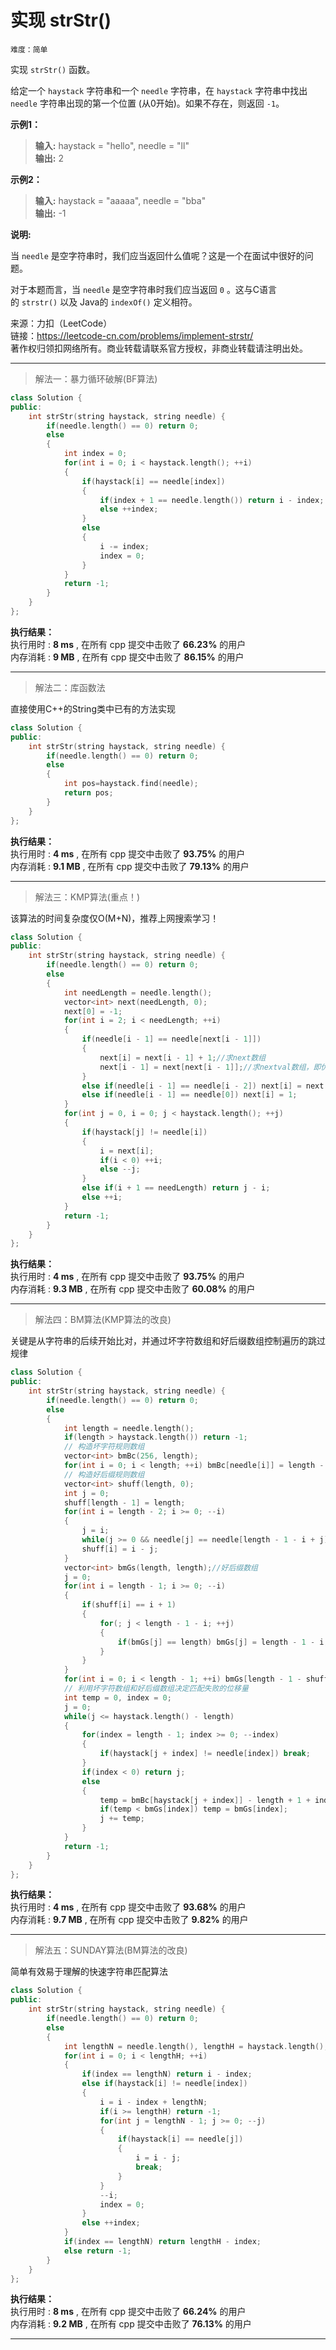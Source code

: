 # 实现 strStr() #  
`难度：简单` 
 
实现 `strStr()` 函数。

给定一个 `haystack` 字符串和一个 `needle` 字符串，在 `haystack` 字符串中找出 `needle` 字符串出现的第一个位置 (从0开始)。如果不存在，则返回 `-1`。

**示例1：**   
>**输入:** haystack = "hello", needle = "ll"  
>**输出:** 2  

**示例2：**   
>**输入:** haystack = "aaaaa", needle = "bba"  
>**输出:** -1  

**说明:**  

当 `needle` 是空字符串时，我们应当返回什么值呢？这是一个在面试中很好的问题。

对于本题而言，当 `needle` 是空字符串时我们应当返回 `0` 。这与C语言的 `strstr()` 以及 Java的 `indexOf()` 定义相符。

来源：力扣（LeetCode）  
链接：https://leetcode-cn.com/problems/implement-strstr/  
著作权归领扣网络所有。商业转载请联系官方授权，非商业转载请注明出处。  

---  
>解法一：暴力循环破解(BF算法)  

```C++
class Solution {
public:
    int strStr(string haystack, string needle) {
        if(needle.length() == 0) return 0;
        else
        {
            int index = 0;
            for(int i = 0; i < haystack.length(); ++i)
            {
                if(haystack[i] == needle[index])
                {
                    if(index + 1 == needle.length()) return i - index;
                    else ++index;
                }
                else
                {
                    i -= index;
                    index = 0;
                }
            }
            return -1;
        }
    }
};
```  

**执行结果：**  
执行用时 : **8 ms** , 在所有 cpp 提交中击败了 **66.23%** 的用户  
内存消耗 : **9 MB** , 在所有 cpp 提交中击败了 **86.15%** 的用户  

---  
>解法二：库函数法  

直接使用C++的String类中已有的方法实现
```C++
class Solution {
public:
    int strStr(string haystack, string needle) {
        if(needle.length() == 0) return 0;
        else
        {
            int pos=haystack.find(needle);
            return pos;
        }
    }
};
```  

**执行结果：**  
执行用时 : **4 ms** , 在所有 cpp 提交中击败了 **93.75%** 的用户  
内存消耗 : **9.1 MB** , 在所有 cpp 提交中击败了 **79.13%** 的用户  

---  
>解法三：KMP算法(重点！)  

该算法的时间复杂度仅O(M+N)，推荐上网搜索学习！  
```C++
class Solution {
public:
    int strStr(string haystack, string needle) {
        if(needle.length() == 0) return 0;
        else
        {
            int needLength = needle.length();
            vector<int> next(needLength, 0);
            next[0] = -1;
            for(int i = 2; i < needLength; ++i)
            {
                if(needle[i - 1] == needle[next[i - 1]])
                {
                    next[i] = next[i - 1] + 1;//求next数组
                    next[i - 1] = next[next[i - 1]];//求nextval数组，即优化后的next数组
                }
                else if(needle[i - 1] == needle[i - 2]) next[i] = next[i - 1];
                else if(needle[i - 1] == needle[0]) next[i] = 1;
            }
            for(int j = 0, i = 0; j < haystack.length(); ++j)
            {
                if(haystack[j] != needle[i])
                {
                    i = next[i];
                    if(i < 0) ++i;
                    else --j;
                }
                else if(i + 1 == needLength) return j - i;
                else ++i;
            }
            return -1;
        }
    }
};
```  

**执行结果：**  
执行用时 : **4 ms** , 在所有 cpp 提交中击败了 **93.75%** 的用户  
内存消耗 : **9.3 MB** , 在所有 cpp 提交中击败了 **60.08%** 的用户  

---  
>解法四：BM算法(KMP算法的改良)  

关键是从字符串的后续开始比对，并通过坏字符数组和好后缀数组控制遍历的跳过规律  
```C++
class Solution {
public:
    int strStr(string haystack, string needle) {
        if(needle.length() == 0) return 0;
        else
        {
            int length = needle.length();
            if(length > haystack.length()) return -1;
            // 构造坏字符规则数组
            vector<int> bmBc(256, length);
            for(int i = 0; i < length; ++i) bmBc[needle[i]] = length - i - 1;
            // 构造好后缀规则数组
            vector<int> shuff(length, 0);
            int j = 0;
            shuff[length - 1] = length;
            for(int i = length - 2; i >= 0; --i)
            {
                j = i;
                while(j >= 0 && needle[j] == needle[length - 1 - i + j]) --j;
                shuff[i] = i - j;
            }
            vector<int> bmGs(length, length);//好后缀数组
            j = 0;
            for(int i = length - 1; i >= 0; --i)
            {
                if(shuff[i] == i + 1)
                {
                    for(; j < length - 1 - i; ++j)
                    {
                        if(bmGs[j] == length) bmGs[j] = length - 1 - i;
                    }
                }
            }
            for(int i = 0; i < length - 1; ++i) bmGs[length - 1 - shuff[i]] = length - 1 - i;
            // 利用坏字符数组和好后缀数组决定匹配失败的位移量
            int temp = 0, index = 0;
            j = 0;
            while(j <= haystack.length() - length)
            {
                for(index = length - 1; index >= 0; --index)
                {
                    if(haystack[j + index] != needle[index]) break;
                }
                if(index < 0) return j;
                else
                {
                    temp = bmBc[haystack[j + index]] - length + 1 + index;
                    if(temp < bmGs[index]) temp = bmGs[index];
                    j += temp;
                }
            }
            return -1;
        }
    }
};
```  

**执行结果：**  
执行用时 : **4 ms** , 在所有 cpp 提交中击败了 **93.68%** 的用户  
内存消耗 : **9.7 MB** , 在所有 cpp 提交中击败了 **9.82%** 的用户  

---  
>解法五：SUNDAY算法(BM算法的改良)  

简单有效易于理解的快速字符串匹配算法  
```C++
class Solution {
public:
    int strStr(string haystack, string needle) {
        if(needle.length() == 0) return 0;
        else
        {
            int lengthN = needle.length(), lengthH = haystack.length(), index = 0;
            for(int i = 0; i < lengthH; ++i)
            {
                if(index == lengthN) return i - index;
                else if(haystack[i] != needle[index])
                {
                    i = i - index + lengthN;
                    if(i >= lengthH) return -1;
                    for(int j = lengthN - 1; j >= 0; --j)
                    {
                        if(haystack[i] == needle[j])
                        {
                            i = i - j;
                            break;
                        }
                    }
                    --i;
                    index = 0;
                }
                else ++index;
            }
            if(index == lengthN) return lengthH - index;
            else return -1;
        }
    }
};
```  

**执行结果：**  
执行用时 : **8 ms** , 在所有 cpp 提交中击败了 **66.24%** 的用户  
内存消耗 : **9.2 MB** , 在所有 cpp 提交中击败了 **76.13%** 的用户  

---  